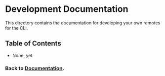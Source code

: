 # Development Documentation

This directory contains the documentation for developing your own remotes for the CLI.

## Table of Contents

-   None, yet.

### Back to [Documentation](../README.md).
